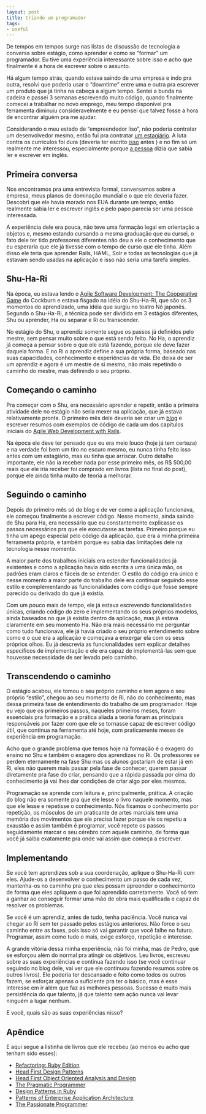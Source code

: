 ```yaml
---
layout: post
title: Criando um programador
tags:
- useful
---
```

De tempos em tempos surge nas listas de discussão de tecnologia a conversa sobre estágio, como aprender e como se “formar” um programador. Eu tive uma experiência interessante sobre isso e acho que finalmente é a hora de escrever sobre o assunto.

Há algum tempo atrás, quando estava saindo de uma empresa e indo pra outra, resolvi que poderia usar o “downtime” entre uma e outra pra escrever um produto que já tinha na cabeça a algum tempo. Sentei a bunda na cadeira e passei 3 semanas escrevendo muito código, quando finalmente comecei a trabalhar no novo emprego, meu tempo disponível pra ferramenta diminuiu consideravelmente e eu pensei que talvez fosse a hora de encontrar alguém pra me ajudar.

Considerando o meu estado de “empreendedor liso”, não poderia contratar um desenvolvedor mesmo, então fui pra contratar <a href="https://groups.google.com/group/pbjug/browse_thread/thread/3f4b542d12b310e2/49ae3a6e00bb5b24">um estagiário</a>. A luta contra os currículos foi dura (deveria ter escrito <a href="/2011/01/27/como-ser-chutado-de-uma-avaliacao-pra-uma-vaga-na-fase-de-curriculos.html">isso</a> antes ) e no fim só um realmente me interessou, especialmente porque <a href="http://twitter.com/#!/pedromtavares">a pessoa</a> dizia que sabia ler e escrever em inglês.

## Primeira conversa

Nos encontramos pra uma entrevista formal, conversamos sobre a empresa, meus planos de dominação mundial e o que ele deveria fazer. Descobri que ele havia morado nos EUA durante um tempo, então realmente sabia ler e escrever inglês e pelo papo parecia ser uma pessoa interessada.

A experiência dele era pouca, não teve uma formação legal em orientação a objetos e, mesmo estando cursando a mesma graduação que eu cursei, o fato dele ter tido professores diferentes não deu a ele o conhecimento que eu esperaria que ele já tivesse com o tempo de curso que ele tinha. Além disso ele teria que aprender Rails, HAML, Solr e todas as tecnologias que já estavam sendo usadas na aplicação e isso não seria uma tarefa simples.

## Shu-Ha-Ri

Na época, eu estava lendo o [Agile Software Development: The Cooperative Game](http://www.amazon.com/gp/product/0321482751/ref=as_li_ss_tl?ie=UTF8&tag=ultimaspalavr-20&linkCode=as2&camp=217145&creative=399349&creativeASIN=0321482751) do Cockburn e estava fisgado na idéia do Shu-Ha-Ri, que são os 3 momentos do aprendizado, uma idéia que surgiu no teatro Nô japonês. Segundo o Shu-Ha-Ri, a técnica pode ser dividida em 3 estágios diferentes, Shu ou aprender, Ha ou separar e Ri ou transcender.

No estágio do Shu, o aprendiz somente segue os passos já definidos pelo mestre, sem pensar muito sobre o que está sendo feito. No Ha, o aprendiz já começa a pensar sobre o que ele está fazendo, porque ele deve fazer daquela forma. E no Ri o aprendiz define a sua própria forma, baseado nas suas capacidades, conhecimento e experiências de vida. Ele deixa de ser um aprendiz e agora é um mestre de si mesmo, não mais repetindo o caminho do mestre, mas definindo o seu próprio.

## Começando o caminho

Pra começar com o Shu, era necessário aprender e repetir, então a primeira atividade dele no estágio não seria mexer na aplicação, que já estava relativamente pronta. O primeiro mês dele deveria ser criar um <a href="http://pedromtavares.wordpress.com/2009/11/10/awdwr-introduction/">blog</a> e escrever resumos com exemplos de código de cada um dos capítulos iniciais do [Agile Web Development with Rails](http://www.amazon.com/gp/product/1934356549/ref=as_li_ss_tl?ie=UTF8&tag=ultimaspalavr-20&linkCode=as2&camp=217145&creative=399349&creativeASIN=1934356549).

Na época ele deve ter pensado que eu era meio louco (hoje já tem certeza) e na verdade foi bem um tiro no escuro mesmo, eu nunca tinha feito isso antes com um estagiário, mas eu tinha que arriscar. Outro detalhe importante, ele não ia receber nada por esse primeiro mês, os R$ 500,00 reais que ele iria receber foi comprado em livros (lista no final do post), porque ele ainda tinha muito de teoria a melhorar.

## Seguindo o caminho

Depois do primeiro mês só de blog e de ver como a aplicação funcionava, ele começou finalmente a escrever código. Nesse momento, ainda saindo de Shu para Ha, era necessário que eu constantemente explicasse os passos necessários pra que ele executasse as tarefas. Primeiro porque eu tinha um apego especial pelo código da aplicação, que era a minha primeira ferramenta própria, e também porque eu sabia das limitações dele na tecnologia nesse momento.

A maior parte dos trabalhos iniciais era estender funcionalidades já existentes e como a aplicação havia sido escrita a uma única mão, os padrões eram claros e fáceis de se entender. O estilo do código era único e nesse momento a maior parte do trabalho dele era continuar seguindo esse estilo e complementando as funcionalidades com código que fosse sempre parecido ou derivado do que já existia.

Com um pouco mais de tempo, ele já estava escrevendo funcionalidades únicas, criando código do zero e implementando os seus próprios modelos, ainda baseados no que já existia dentro da aplicação, mas já estava claramente em seu momento Ha. Não era mais necessário me perguntar como tudo funcionava, ele já havia criado o seu próprio entendimento sobre como e o que era a aplicação e começava a enxergar ela com os seus próprios olhos. Eu já descrevia as funcionalidades sem explicar detalhes específicos de implementação e ele era capaz de implementá-las sem que houvesse necessidade de ser levado pelo caminho.

## Transcendendo o caminho

O estágio acabou, ele tomou o seu próprio caminho e tem agora o seu próprio “estilo”, chegou ao seu momento de Ri, não do conhecimento, mas dessa primeira fase de entendimento do trabalho de um programador. Hoje eu vejo que os primeiros passos, naqueles primeiros meses, foram essenciais pra formação e a prática aliada a teoria foram as principais responsáveis por fazer com que ele se tornasse capaz de escrever código útil, que continua na ferramenta até hoje, com praticamente meses de experiência em programação.

Acho que o grande problema que temos hoje na formação é o exagero do ensino no Shu e também o exagero dos aprendizes no Ri. Os professores se perdem eternamente na fase Shu mas os alunos gostariam de estar já em Ri, eles não querem mais passar pela fase de conhecer, querem passar diretamente pra fase do criar, pensando que a rápida passada por cima do conhecimento já vai lhes dar condições de criar algo por eles mesmos.

Programação se aprende com leitura e, principalmente, prática. A criação do blog não era somente pra que ele lesse o livro naquele momento, mas que ele lesse e repetisse o conhecimento. Nós fixamos o conhecimento por repetição, os músculos de um praticante de artes marciais tem uma memória dos movimentos que ele precisa fazer porque ele os repetiu a exaustão e assim também é programar, você repete os passos seguidamente marcar o seu cérebro com aquele caminho, de forma que você já saiba exatamente pra onde vai assim que começa a escrever.

## Implementando

Se você tem aprendizes sob a sua coordenação, aplique o Shu-Ha-Ri com eles. Ajude-os a desenvolver o conhecimento um passo de cada vez, mantenha-os no caminho pra que eles possam apreender o conhecimento de forma que eles apliquem o que foi aprendido corretamente. Você só tem a ganhar ao conseguir formar uma mão de obra mais qualificada e capaz de resolver os problemas.

Se você é um aprendiz, antes de tudo, tenha paciência. Você nunca vai chegar ao Ri sem ter passado pelos estágios anteriores. Não force o seu caminho entre as fases, pois isso só vai garantir que você falhe no futuro. Programar, assim como tudo o mais, exige esforço, repetição e interesse.

A grande vitória dessa minha experiência, não foi minha, mas de Pedro, que se esforçou além do normal pra atingir os objetivos. Leu livros, escreveu sobre as suas experiências e continua fazendo isso (se você continuar seguindo no blog dele, vai ver que ele continuou fazendo resumos sobre os outros livros). Ele poderia ter descansado e feito como todos os outros fazem, se esforçar apenas o suficiente pra ter o básico, mas é esse interesse em ir além que faz as melhores pessoas. Sucesso é muito mais persistência do que talento, já que talento sem ação nunca vai levar ninguém a lugar nenhum.

E você, quais são as suas experiências nisso?

## Apêndice

E aqui segue a listinha de livros que ele recebeu (ao menos eu acho que tenham sido esses):

- [Refactoring: Ruby Edition](http://www.amazon.com/gp/product/0321603508/ref=as_li_ss_tl?ie=UTF8&tag=ultimaspalavr-20&linkCode=as2&camp=217145&creative=399349&creativeASIN=0321603508)
- [Head First Design Patterns](http://www.amazon.com/gp/product/0596007124/ref=as_li_ss_tl?ie=UTF8&tag=ultimaspalavr-20&linkCode=as2&camp=217145&creative=399349&creativeASIN=0596007124)
- [Head First Object Oriented Analysis and Design](http://www.amazon.com/gp/product/0596008678/ref=as_li_ss_tl?ie=UTF8&tag=ultimaspalavr-20&linkCode=as2&camp=217145&creative=399349&creativeASIN=0596008678)
- [The Pragmatic Programmer](http://www.amazon.com/gp/product/020161622X/ref=as_li_ss_tl?ie=UTF8&tag=ultimaspalavr-20&linkCode=as2&camp=217145&creative=399349&creativeASIN=020161622X)
- [Design Patterns in Ruby](http://www.amazon.com/gp/product/0321490452/ref=as_li_ss_tl?ie=UTF8&tag=ultimaspalavr-20&linkCode=as2&camp=217145&creative=399349&creativeASIN=0321490452)
- [Patterns of Enterprise Application Architecture](http://www.amazon.com/gp/product/0321127420/ref=as_li_ss_tl?ie=UTF8&tag=ultimaspalavr-20&linkCode=as2&camp=217145&creative=399349&creativeASIN=0321127420)
- [The Passionate Programmer](http://www.amazon.com/gp/product/1934356344/ref=as_li_ss_tl?ie=UTF8&tag=ultimaspalavr-20&linkCode=as2&camp=217145&creative=399349&creativeASIN=1934356344)
